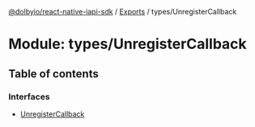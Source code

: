 [@dolbyio/react-native-iapi-sdk](../README.md) / [Exports](../modules.md) / types/UnregisterCallback

# Module: types/UnregisterCallback

## Table of contents

### Interfaces

- [UnregisterCallback](../interfaces/types_UnregisterCallback.UnregisterCallback.md)
